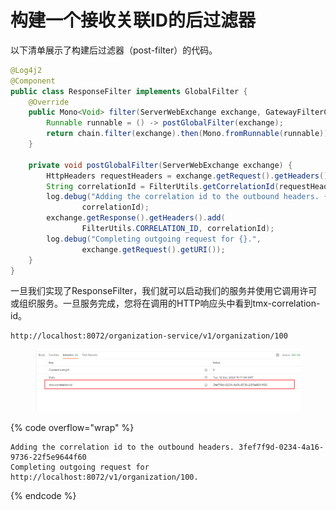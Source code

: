 # 构建一个接收关联ID的后过滤器

以下清单展示了构建后过滤器（post-filter）的代码。

```java
@Log4j2
@Component
public class ResponseFilter implements GlobalFilter {
    @Override
    public Mono<Void> filter(ServerWebExchange exchange, GatewayFilterChain chain) {
        Runnable runnable = () -> postGlobalFilter(exchange);
        return chain.filter(exchange).then(Mono.fromRunnable(runnable));
    }

    private void postGlobalFilter(ServerWebExchange exchange) {
        HttpHeaders requestHeaders = exchange.getRequest().getHeaders();
        String correlationId = FilterUtils.getCorrelationId(requestHeaders);
        log.debug("Adding the correlation id to the outbound headers. {}",
                correlationId);
        exchange.getResponse().getHeaders().add(
                FilterUtils.CORRELATION_ID, correlationId);
        log.debug("Completing outgoing request for {}.",
                exchange.getRequest().getURI());
    }
}
```

一旦我们实现了ResponseFilter，我们就可以启动我们的服务并使用它调用许可或组织服务。一旦服务完成，您将在调用的HTTP响应头中看到tmx-correlation-id。

```log
http://localhost:8072/organization-service/v1/organization/100
```

<figure><img src="../../../../.gitbook/assets/image.png" alt=""><figcaption></figcaption></figure>

{% code overflow="wrap" %}
```log
Adding the correlation id to the outbound headers. 3fef7f9d-0234-4a16-9736-22f5e9644f60
Completing outgoing request for http://localhost:8072/v1/organization/100.
```
{% endcode %}
